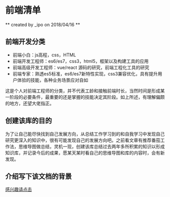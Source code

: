 # 前端清单

** created by _ipo on 2018/04/16 **

## 前端开发分类

- 前端小白：js高程，css，HTML
- 前端开发工程师：es6/es7，css3，html5，框架以及构建工具的应用
- 前端高级开发工程师：vue/react 源码的研究，前端工程化工具的研究
- 前端专家：熟透es5标准，es6/es7新特性实现，css3兼容优化，具有提升用户体验的技能，各种业务场景应对自如

这是个人对前端工程师的分类，并不代表工龄和接触前端时长，当然时间是形成某一阶段的必要条件，最重要的还是掌握的技能决定其阶段。如上所述，有理解偏颇的地方，还望大佬指正。

## 创建该库的目的

为了让自己能尽快找到自己发展方向，从总结工作学习到的和自我学习中发现自己研究更深入的知识中，很有可能发现自己的发展方向吧。之前看文章有推荐番茄工作法，思维导图做总结，灵机一现，创建该库总结过去两年多所积累的知识以形成知识库，并记录今后的成果，愿某天某时看自己的思维导图和库的内容时，会有新发现。

## 介绍写下该文档的背景

[感兴趣请点击](https://github.com/pinglikethinking/learningFrontEndProcessing/blob/master/thinking/writingbg.md)

